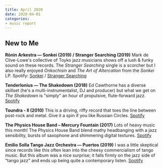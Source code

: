 ```yaml
---
title: April 2020
date: 2020-04-01
categories:
- music report
---
```


## New to Me

**Rōnin Arkestra — Sonkei (2019) / Stranger Searching (2019)**
Mark de Clive-Lowe's collective of Toyko jazz musicians shows off a lush & funky sound on these records. The _Stranger Searching_ single is a scorcher but I also really enjoyed _Onkochisin_ and _The Art of Altercation_ from the _Sonkei_ LP.
Spotify: [Sonkei](https://open.spotify.com/album/4hcREbGmsor4meuYc08I5m?si=rmTAkZHbR1KXDZmlXsUtFQ) / [Stranger Searching](https://open.spotify.com/album/0lQ0Uds7iObcNmZPPs5TGN?si=AOuaKWbOT1m1G-_DBxvhaQ)

**Tenderlonius — The Shakedown (2018)**
Ed Cawthorne has a diverse skillset (he's a multi-instrumentalist, DJ and producer) but what we get on _The Shakedown_ is "simply" an hour of propulsive, flute-forward jazz.
[Spotify](https://open.spotify.com/album/7MreUClNVIul1cGQNPipYU?si=7wISmkzmTEKoFpy4_KjUog)

**Toundra - II (2010)**
This is a driving, riffy record that toes the line between post-rock and metal. Give it a spin if you like Russian Circles.
[Spotify](https://open.spotify.com/album/54LcH6rOpnX8afrvtGvL1h?si=T2ZqIIEJTRqZWdx5NhQqcg)

**The Physics House Band – Mercury Fountain (2017)**
Lots of heavy music this month! The Physics House Band blend mathy headbanging with a jazz sensibility, bursts of saxophone and shimmering digital textures.
[Spotify](https://open.spotify.com/album/3HYb9C7ZODFw74BSsMhNCy?si=qgxuAugmRtumYusK8W7XHg)

**Emilio Solla Tango Jazz Orchestra — Puertos (2019)**
I was a little skeptical since records like this often lean into the cheesy commercialism of tango music. But this album was a nice surprise; it falls firmly on the jazz side of "tango jazz" and ends up being quite a contemporary listen.
[Spotify](https://open.spotify.com/album/5ZX0Q9nZLuwu6LObzLZYMV?si=QNsowrabQIqvFu84dHSvPA)
